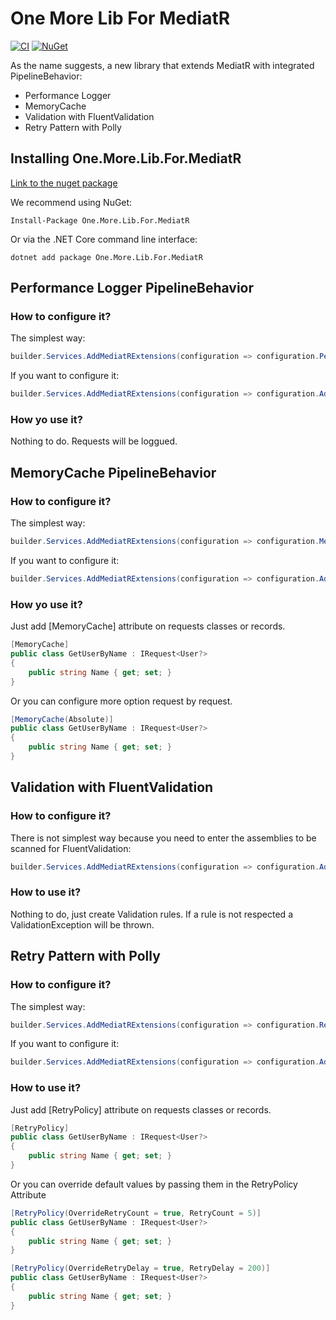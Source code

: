 
One More Lib For MediatR
========================
[![CI](https://github.com/pascal-libaud/One.More.Lib.For.MediatR/actions/workflows/ci.yml/badge.svg)](https://github.com/pascal-libaud/One.More.Lib.For.MediatR/actions/workflows/ci.yml) [![NuGet](https://img.shields.io/nuget/v/One.More.Lib.For.MediatR.svg)](https://www.nuget.org/packages/One.More.Lib.For.MediatR/)

As the name suggests, a new library that extends MediatR with integrated PipelineBehavior:
- Performance Logger
- MemoryCache
- Validation with FluentValidation
- Retry Pattern with Polly

## Installing One.More.Lib.For.MediatR

[Link to the nuget package](https://www.nuget.org/packages/One.More.Lib.For.MediatR/ "nuget package")

We recommend using NuGet:
```
Install-Package One.More.Lib.For.MediatR
```
Or via the .NET Core command line interface:
```
dotnet add package One.More.Lib.For.MediatR
```

## Performance Logger PipelineBehavior

### How to configure it?

The simplest way:
```csharp
builder.Services.AddMediatRExtensions(configuration => configuration.PerformanceLoggerSupport = true);
```

If you want to configure it:
```csharp
builder.Services.AddMediatRExtensions(configuration => configuration.AddPerformanceLoggerSupport(500));
```

### How yo use it?
Nothing to do. Requests will be loggued.

##  MemoryCache PipelineBehavior

### How to configure it?

The simplest way:
```csharp
builder.Services.AddMediatRExtensions(configuration => configuration.MemoryCacheSupport = true);
```

If you want to configure it:
```csharp
builder.Services.AddMediatRExtensions(configuration => configuration.AddMemoryCacheSupport(slidingExpiration: TimeSpan.FromMinutes(10), priority: CacheItemPriority.Low));
```

### How yo use it?

Just add [MemoryCache] attribute on requests classes or records.

```csharp
[MemoryCache]
public class GetUserByName : IRequest<User?>
{
    public string Name { get; set; }
}
```

Or you can configure more option request by request.
```csharp
[MemoryCache(Absolute)]
public class GetUserByName : IRequest<User?>
{
    public string Name { get; set; }
}
```
##  Validation with FluentValidation

### How to configure it?

There is not simplest way because you need to enter the assemblies to be scanned for FluentValidation:
```csharp
builder.Services.AddMediatRExtensions(configuration => configuration.AddFluentValidationSupport(new[] { typeof(Program).Assembly }));
```

### How to use it?
Nothing to do, just create Validation rules. If a rule is not respected a ValidationException will be thrown.

## Retry Pattern with Polly

### How to configure it?

The simplest way:
```csharp
builder.Services.AddMediatRExtensions(configuration => configuration.RetrySupport = true);
```

If you want to configure it:
```csharp
builder.Services.AddMediatRExtensions(configuration => configuration.AddRetrySupport(retryCount: 3, retryDelay: 100));
```

### How to use it?

Just add [RetryPolicy] attribute on requests classes or records.

```csharp
[RetryPolicy]
public class GetUserByName : IRequest<User?>
{
    public string Name { get; set; }
}
```
Or you can override default values by passing them in the RetryPolicy Attribute

```csharp
[RetryPolicy(OverrideRetryCount = true, RetryCount = 5)]
public class GetUserByName : IRequest<User?>
{
    public string Name { get; set; }
}
```

```csharp
[RetryPolicy(OverrideRetryDelay = true, RetryDelay = 200)]
public class GetUserByName : IRequest<User?>
{
    public string Name { get; set; }
}
```
